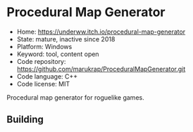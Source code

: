 # Procedural Map Generator

- Home: https://underww.itch.io/procedural-map-generator
- State: mature, inactive since 2018
- Platform: Windows
- Keyword: tool, content open
- Code repository: https://github.com/marukrap/ProceduralMapGenerator.git
- Code language: C++
- Code license: MIT

Procedural map generator for roguelike games.

## Building
